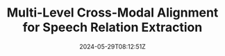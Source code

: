 ---
title: "Multi-Level Cross-Modal Alignment for Speech Relation Extraction"
authors:
- Liang Zhang
- Zhen Yang
- Biao Fu
- Ziyao Lu
- Liangying Shao
- Shiyu Liu
- Fandong Meng
- Jie Zhou
- Xiaoli Wang
- Jinsong Su
author_notes:
- 
- 
- 
- 
- 
- 
- 
- 
- 
- "通讯作者"
date: "2024-05-29T08:12:51Z"
publishDate: "2025-05-29T08:12:51Z"
publication_types: [4）信息抽取]
publication: "**In Proc. of EMNLP 2024.** (CCF-B类)"
---